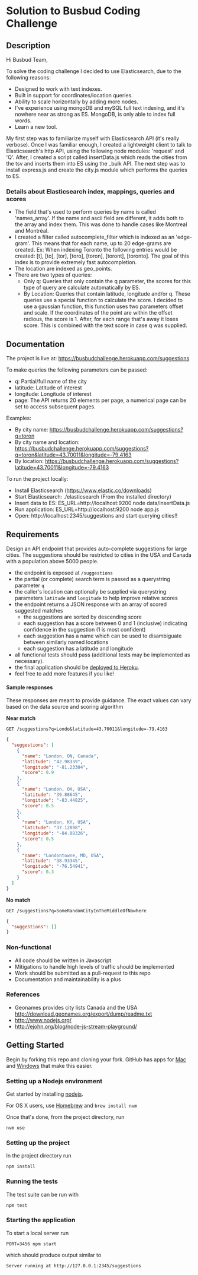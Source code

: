 # Solution to Busbud Coding Challenge

## Description

Hi Busbud Team,

To solve the coding challenge I decided to use Elasticsearch, due to the following reasons:
- Designed to work with text indexes.
- Built in support for coordinates/location queries.
- Ability to scale horizontally by adding more nodes.
- I've experience using mongoDB and mySQL full text indexing, and it's nowhere near as strong as ES. MongoDB, is only able to index full words.
- Learn a new tool.

My first step was to familiarize myself with Elasticsearch API (it's really verbose).
Once I was familiar enough, I created a lightweight client to talk to Elasticsearch's http API, using the following node modules: 'request' and 'Q'.
After, I created a script called insertData.js which reads the cities from the tsv and inserts them into ES using the _bulk API.
The next step was to install express.js and create the city.js module which performs the queries to ES.

### Details about Elasticsearch index, mappings, queries and scores

- The field that's used to perform queries by name is called 'names_array'. If the name and ascii field are different, it adds both to the array and index them. This was done to handle cases like Montreal and Montréal.
- I created a filter called autocomplete_filter which is indexed as an 'edge-gram'. This means that for each name, up to 20 edge-grams are created. Ex: When indexing Toronto the following entries would be created: [t], [to], [tor], [toro], [toron], [toront], [toronto]. The goal of this index is to provide extremely fast autocompletion.
- The location are indexed as geo_points.
- There are two types of queries:
    - Only q: Queries that only contain the q parameter, the scores for this type of query are calculate automatically by ES.
    - By Location: Queries that contain latitude, longitude and/or q. These queries use a special function to calculate the score. I decided to use a gaussian function, this function uses two parameters offset and scale. If the coordinates of the point are within the offset radious, the score is 1. After, for each range that's away it loses score. This is combined with the text score in case q was supplied.

## Documentation

The project is live at: https://busbudchallenge.herokuapp.com/suggestions

To make queries the following parameters can be passed:

- q: Partial/full name of the city
- latitude: Latitude of interest
- longitude: Longitude of interest
- page: The API returns 20 elements per page, a numerical page can be set to access subsequent pages.

Examples:

- By city name: https://busbudchallenge.herokuapp.com/suggestions?q=toron
- By city name and location: https://busbudchallenge.herokuapp.com/suggestions?q=toron&latitude=43.70011&longitude=-79.4163
- By location: https://busbudchallenge.herokuapp.com/suggestions?latitude=43.70011&longitude=-79.4163

To run the project locally:

- Install Elasticsearch (https://www.elastic.co/downloads)
- Start Elasticsearch: ./elasticsearch (From the installed directory)
- Insert data to ES: ES_URL=http://localhost:9200 node data/insertData.js
- Run application: ES_URL=http://localhost:9200 node app.js
- Open: http://localhost:2345/suggestions and start querying cities!!


## Requirements

Design an API endpoint that provides auto-complete suggestions for large cities.
The suggestions should be restricted to cities in the USA and Canada with a population above 5000 people.

- the endpoint is exposed at `/suggestions`
- the partial (or complete) search term is passed as a querystring parameter `q`
- the caller's location can optionally be supplied via querystring parameters `latitude` and `longitude` to help improve relative scores
- the endpoint returns a JSON response with an array of scored suggested matches
    - the suggestions are sorted by descending score
    - each suggestion has a score between 0 and 1 (inclusive) indicating confidence in the suggestion (1 is most confident)
    - each suggestion has a name which can be used to disambiguate between similarly named locations
    - each suggestion has a latitude and longitude
- all functional tests should pass (additional tests may be implemented as necessary).
- the final application should be [deployed to Heroku](https://devcenter.heroku.com/articles/getting-started-with-nodejs).
- feel free to add more features if you like!

#### Sample responses

These responses are meant to provide guidance. The exact values can vary based on the data source and scoring algorithm

**Near match**

    GET /suggestions?q=Londo&latitude=43.70011&longitude=-79.4163

```json
{
  "suggestions": [
    {
      "name": "London, ON, Canada",
      "latitude": "42.98339",
      "longitude": "-81.23304",
      "score": 0.9
    },
    {
      "name": "London, OH, USA",
      "latitude": "39.88645",
      "longitude": "-83.44825",
      "score": 0.5
    },
    {
      "name": "London, KY, USA",
      "latitude": "37.12898",
      "longitude": "-84.08326",
      "score": 0.5
    },
    {
      "name": "Londontowne, MD, USA",
      "latitude": "38.93345",
      "longitude": "-76.54941",
      "score": 0.3
    }
  ]
}
```

**No match**

    GET /suggestions?q=SomeRandomCityInTheMiddleOfNowhere

```json
{
  "suggestions": []
}
```


### Non-functional

- All code should be written in Javascript
- Mitigations to handle high levels of traffic should be implemented
- Work should be submitted as a pull-request to this repo
- Documentation and maintainability is a plus

### References

- Geonames provides city lists Canada and the USA http://download.geonames.org/export/dump/readme.txt
- http://www.nodejs.org/
- http://ejohn.org/blog/node-js-stream-playground/


## Getting Started

Begin by forking this repo and cloning your fork. GitHub has apps for [Mac](http://mac.github.com/) and
[Windows](http://windows.github.com/) that make this easier.

### Setting up a Nodejs environment

Get started by installing [nodejs](http://www.nodejs.org).

For OS X users, use [Homebrew](http://brew.sh) and `brew install nvm`

Once that's done, from the project directory, run

```
nvm use
```

### Setting up the project

In the project directory run

```
npm install
```

### Running the tests

The test suite can be run with

```
npm test
```

### Starting the application

To start a local server run

```
PORT=3456 npm start
```

which should produce output similar to

```
Server running at http://127.0.0.1:2345/suggestions
```

